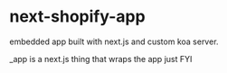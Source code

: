 # next-shopify-app
embedded app built with next.js and custom koa server.

_app is a next.js thing that wraps the app just FYI
